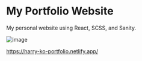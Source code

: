 # My Portfolio Website

My personal website using React, SCSS, and Sanity.

![image](https://github.com/biggame27/personal-portfolio/assets/67714638/e78a9be0-9326-4e1d-a15c-8d8fd9e1c9d5)


https://harry-ko-portfolio.netlify.app/
